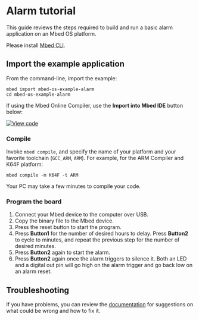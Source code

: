 # Alarm tutorial

This guide reviews the steps required to build and run a basic alarm application on an Mbed OS platform.

Please install [Mbed CLI](../build-tools/install-and-set-up.html).

## Import the example application

From the command-line, import the example:

```
mbed import mbed-os-example-alarm
cd mbed-os-example-alarm
```

If using the Mbed Online Compiler, use the **Import into Mbed IDE** button below:

[![View code](https://www.mbed.com/embed/?url=https://github.com/ARMmbed/mbed-os-snippet-Alarm/tree/v6.1)](https://github.com/ARMmbed/mbed-os-snippet-Alarm/blob/v6.1/main.cpp)

### Compile

Invoke `mbed compile`, and specify the name of your platform and your favorite toolchain (`GCC_ARM`, `ARM`). For example, for the ARM Compiler and K64F platform:

```
mbed compile -m K64F -t ARM
```

Your PC may take a few minutes to compile your code.

### Program the board

1. Connect your Mbed device to the computer over USB.
1. Copy the binary file to the Mbed device.
1. Press the reset button to start the program.
1. Press **Button1** for the number of desired hours to delay. Press **Button2** to cycle to minutes, and repeat the previous step for the number of desired minutes.
1. Press **Button2** again to start the alarm.
1. Press **Button2** again once the alarm triggers to silence it. Both an LED and a digital out pin will go high on the alarm trigger and go back low on an alarm reset.

## Troubleshooting

If you have problems, you can review the [documentation](../debug-test/troubleshooting-common-issues.html) for suggestions on what could be wrong and how to fix it.
